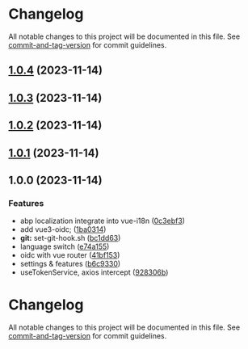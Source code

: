 # Changelog

All notable changes to this project will be documented in this file. See [commit-and-tag-version](https://github.com/absolute-version/commit-and-tag-version) for commit guidelines.

## [1.0.4](https://github.com/personball/vz-abp/compare/v1.0.3...v1.0.4) (2023-11-14)

## [1.0.3](https://github.com/personball/vz-abp/compare/v1.0.2...v1.0.3) (2023-11-14)

## [1.0.2](https://github.com/personball/vz-abp/compare/v1.0.1...v1.0.2) (2023-11-14)

## [1.0.1](https://github.com/personball/vz-abp/compare/v1.0.0...v1.0.1) (2023-11-14)

## 1.0.0 (2023-11-14)


### Features

*  abp localization integrate into vue-i18n ([0c3ebf3](https://github.com/personball/vz-abp/commit/0c3ebf378a542a2f0c715da96081e360177e05f4))
* add vue3-oidc; ([1ba0314](https://github.com/personball/vz-abp/commit/1ba03141b499c0f02b0284fecbed86c9f4c52360))
* **git:** set-git-hook.sh ([bc1dd63](https://github.com/personball/vz-abp/commit/bc1dd6370b4219724e2adca78eaa4c0a8570cbe2))
* language switch ([e74a155](https://github.com/personball/vz-abp/commit/e74a155869ca1783c038a3655aba543031546d47))
* oidc with vue router ([41bf153](https://github.com/personball/vz-abp/commit/41bf153cc966b397f23cd83a1cdbbb7ac3fe9024))
* settings & features ([b6c9330](https://github.com/personball/vz-abp/commit/b6c933054ec5019cb8e9f4c744f46837d1672a12))
* useTokenService, axios intercept ([928306b](https://github.com/personball/vz-abp/commit/928306b281919574628083437bddf253e83ff6f2))

# Changelog

All notable changes to this project will be documented in this file. See [commit-and-tag-version](https://github.com/absolute-version/commit-and-tag-version) for commit guidelines.
